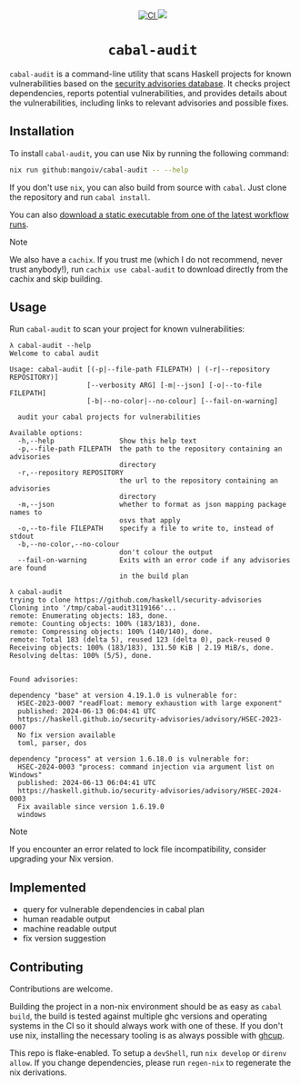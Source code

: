 <div align="center">
  <a href="https://github.com/mangoiv/cabal-audit/actions">
    <img src="https://github.com/mangoiv/cabal-audit/actions/workflows/cabal-audit.yml/badge.svg" alt="CI">
    <img src="https://github.com/MangoIV/cabal-audit/actions/workflows/haskell-ci.yml/badge.svg" ald="CI">
  </a>
  <h1> <code> cabal-audit </code> </h1>
</div>

`cabal-audit` is a command-line utility that scans Haskell projects for known vulnerabilities based on the 
[security advisories database](https://github.com/haskell/security-advisories). 
It checks project dependencies, reports potential vulnerabilities, and provides details about the vulnerabilities, including links to relevant 
advisories and possible fixes.

## Installation

To install `cabal-audit`, you can use Nix by running the following command:

```bash
nix run github:mangoiv/cabal-audit -- --help
```

If you don't use `nix`, you can also build from source with `cabal`. Just clone the repository and run `cabal install`.

You can also [download a static executable from one of the latest workflow runs](https://github.com/MangoIV/cabal-audit/releases/tag/nightly).

> [!Note]
> We also have a `cachix`. If you trust me (which I do not recommend, never trust anybody!), run `cachix use cabal-audit` to 
> download directly from the cachix and skip building.

## Usage

Run `cabal-audit` to scan your project for known vulnerabilities:

```console
λ cabal-audit --help
Welcome to cabal audit

Usage: cabal-audit [(-p|--file-path FILEPATH) | (-r|--repository REPOSITORY)] 
                   [--verbosity ARG] [-m|--json] [-o|--to-file FILEPATH] 
                   [-b|--no-color|--no-colour] [--fail-on-warning]

  audit your cabal projects for vulnerabilities

Available options:
  -h,--help                Show this help text
  -p,--file-path FILEPATH  the path to the repository containing an advisories
                           directory
  -r,--repository REPOSITORY
                           the url to the repository containing an advisories
                           directory
  -m,--json                whether to format as json mapping package names to
                           osvs that apply
  -o,--to-file FILEPATH    specify a file to write to, instead of stdout
  -b,--no-color,--no-colour
                           don't colour the output
  --fail-on-warning        Exits with an error code if any advisories are found
                           in the build plan
```

```console
λ cabal-audit
trying to clone https://github.com/haskell/security-advisories
Cloning into '/tmp/cabal-audit3119166'...
remote: Enumerating objects: 183, done.
remote: Counting objects: 100% (183/183), done.
remote: Compressing objects: 100% (140/140), done.
remote: Total 183 (delta 5), reused 123 (delta 0), pack-reused 0
Receiving objects: 100% (183/183), 131.50 KiB | 2.19 MiB/s, done.
Resolving deltas: 100% (5/5), done.


Found advisories:

dependency "base" at version 4.19.1.0 is vulnerable for:
  HSEC-2023-0007 "readFloat: memory exhaustion with large exponent"
  published: 2024-06-13 06:04:41 UTC
  https://haskell.github.io/security-advisories/advisory/HSEC-2023-0007
  No fix version available
  toml, parser, dos

dependency "process" at version 1.6.18.0 is vulnerable for:
  HSEC-2024-0003 "process: command injection via argument list on Windows"
  published: 2024-06-13 06:04:41 UTC
  https://haskell.github.io/security-advisories/advisory/HSEC-2024-0003
  Fix available since version 1.6.19.0
  windows
```

> [!Note]
> If you encounter an error related to lock file incompatibility, consider upgrading your Nix version.

## Implemented

- query for vulnerable dependencies in cabal plan
- human readable output
- machine readable output 
- fix version suggestion

## Contributing

Contributions are welcome. 

Building the project in a non-nix environment should be as easy as `cabal build`, the build is tested against multiple ghc versions and operating systems in the CI so it should always work with one of these. If you don't use nix, installing the necessary tooling is as always possible with [ghcup](https://www.haskell.org/ghcup/).

This repo is flake-enabled. To setup a `devShell`, run `nix develop` or `direnv allow`.
If you change dependencies, please run `regen-nix` to regenerate the nix derivations.
